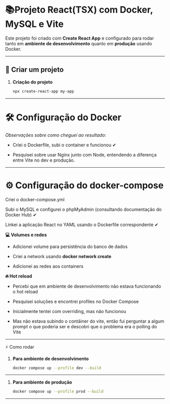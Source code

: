 

# 📚Projeto React(TSX) com Docker, MySQL e Vite

Este projeto foi criado com **Create React App** e configurado para rodar tanto em **ambiente de desenvolvimento** quanto em **produção** usando Docker.

---

## 🚀 Criar um projeto

1. **Criação do projeto**
   ```bash
   npx create-react-app my-app
---

# 🛠 Configuração do Docker


 *Observações sobre como cheguei ao resultado*:

- Criei o Dockerfile, subi o container e funcionou ✔

- Pesquisei sobre usar Nginx junto com Node, entendendo a diferença entre Vite no dev e produção.

---

# ⚙ Configuração do docker-compose

Criei o docker-compose.yml

Subi o MySQL e configurei o phpMyAdmin (consultando documentação do Docker Hub) ✔

Linkei a aplicação React no YAML usando o Dockerfile correspondente ✔

**💻 Volumes e redes**

- Adicionei volume para persistência do banco de dados

- Criei a network usando **docker network create**

- Adicionei as redes aos containers

**🔥 Hot reload**

- Percebi que em ambiente de desenvolvimento não estava funcionando o hot reload

- Pesquisei soluções e encontrei profiles no Docker Compose

- Inicialmente tentei com overriding, mas não funcionou

-  Mas não estava subindo o contâiner do vite, então fui perguntar a algum prompt o que poderia ser e descobri que o problema era o polling do Vite
---

⚡ Como rodar

1. **Para ambiente de desenvolvimento**
   ```bash
   docker compose up --profile dev --build
---

1. **Para ambiente de produção**
   ```bash
   docker compose up --profile prod --build
---



